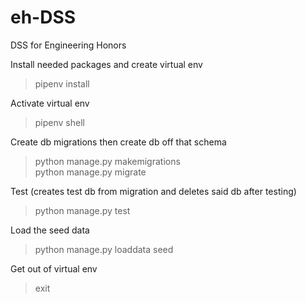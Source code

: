 # eh-DSS
DSS for Engineering Honors


Install needed packages and create virtual env
>pipenv install

Activate virtual env
>pipenv shell

Create db migrations then create db off that schema
>python manage.py makemigrations\
python manage.py migrate

Test (creates test db from migration and deletes said db after testing)
>python manage.py test

Load the seed data
>python manage.py loaddata seed

Get out of virtual env
>exit
